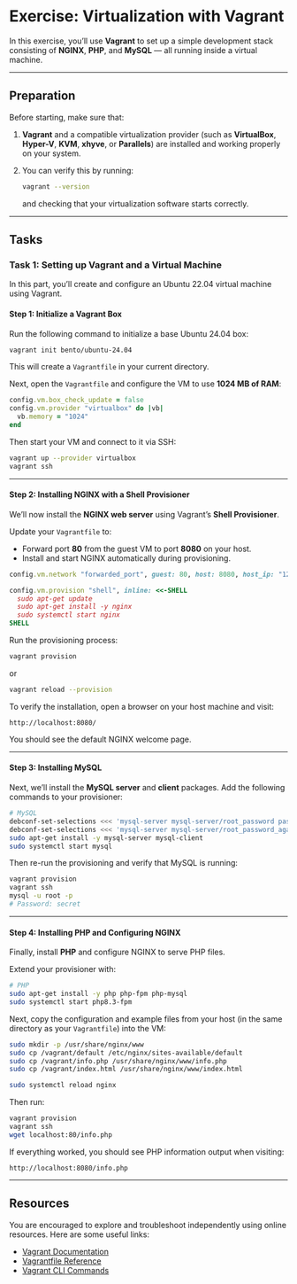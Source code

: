 # **Exercise: Virtualization with Vagrant**

In this exercise, you’ll use **Vagrant** to set up a simple development stack consisting of **NGINX**, **PHP**, and **MySQL** — all running inside a virtual machine.

---

## **Preparation**

Before starting, make sure that:

1. **Vagrant** and a compatible virtualization provider (such as **VirtualBox**, **Hyper-V**, **KVM**, **xhyve**, or **Parallels**) are installed and working properly on your system.
2. You can verify this by running:

   ```bash
   vagrant --version
   ```

   and checking that your virtualization software starts correctly.

---

## **Tasks**

### **Task 1: Setting up Vagrant and a Virtual Machine**

In this part, you’ll create and configure an Ubuntu 22.04 virtual machine using Vagrant.

#### **Step 1: Initialize a Vagrant Box**

Run the following command to initialize a base Ubuntu 24.04 box: 

```bash
vagrant init bento/ubuntu-24.04
```

This will create a `Vagrantfile` in your current directory.

Next, open the `Vagrantfile` and configure the VM to use **1024 MB of RAM**:

```ruby
config.vm.box_check_update = false
config.vm.provider "virtualbox" do |vb|
  vb.memory = "1024"
end
```

Then start your VM and connect to it via SSH:

```bash
vagrant up --provider virtualbox
vagrant ssh
```

---

#### **Step 2: Installing NGINX with a Shell Provisioner**

We’ll now install the **NGINX web server** using Vagrant’s **Shell Provisioner**.

Update your `Vagrantfile` to:

* Forward port **80** from the guest VM to port **8080** on your host.
* Install and start NGINX automatically during provisioning.

```ruby
config.vm.network "forwarded_port", guest: 80, host: 8080, host_ip: "127.0.0.1"

config.vm.provision "shell", inline: <<-SHELL
  sudo apt-get update
  sudo apt-get install -y nginx
  sudo systemctl start nginx
SHELL
```

Run the provisioning process:

```bash
vagrant provision
```

or

```bash
vagrant reload --provision
```

To verify the installation, open a browser on your host machine and visit:

```
http://localhost:8080/
```

You should see the default NGINX welcome page.

---

#### **Step 3: Installing MySQL**

Next, we’ll install the **MySQL server** and **client** packages. Add the following commands to your provisioner:

```bash
# MySQL
debconf-set-selections <<< 'mysql-server mysql-server/root_password password secret'
debconf-set-selections <<< 'mysql-server mysql-server/root_password_again password secret'
sudo apt-get install -y mysql-server mysql-client
sudo systemctl start mysql
```

Then re-run the provisioning and verify that MySQL is running:

```bash
vagrant provision
vagrant ssh
mysql -u root -p
# Password: secret
```

---

#### **Step 4: Installing PHP and Configuring NGINX**

Finally, install **PHP** and configure NGINX to serve PHP files.

Extend your provisioner with:

```bash
# PHP
sudo apt-get install -y php php-fpm php-mysql
sudo systemctl start php8.3-fpm
```

Next, copy the configuration and example files from your host (in the same directory as your `Vagrantfile`) into the VM:

```bash
sudo mkdir -p /usr/share/nginx/www
sudo cp /vagrant/default /etc/nginx/sites-available/default
sudo cp /vagrant/info.php /usr/share/nginx/www/info.php
sudo cp /vagrant/index.html /usr/share/nginx/www/index.html

sudo systemctl reload nginx
```

Then run:

```bash
vagrant provision
vagrant ssh
wget localhost:80/info.php
```

If everything worked, you should see PHP information output when visiting:

```
http://localhost:8080/info.php
```

---

## **Resources**

You are encouraged to explore and troubleshoot independently using online resources. Here are some useful links:

* [Vagrant Documentation](https://docs.vagrantup.com)
* [Vagrantfile Reference](https://www.vagrantup.com/docs/vagrantfile)
* [Vagrant CLI Commands](https://www.vagrantup.com/docs/cli)
